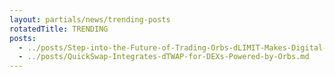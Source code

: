 ```yaml
---
layout: partials/news/trending-posts
rotatedTitle: TRENDING
posts:
  - ../posts/Step-into-the-Future-of-Trading-Orbs-dLIMIT-Makes-Digital-Finance-Childs-Play.md
  - ../posts/QuickSwap-Integrates-dTWAP-for-DEXs-Powered-by-Orbs.md
---
```


